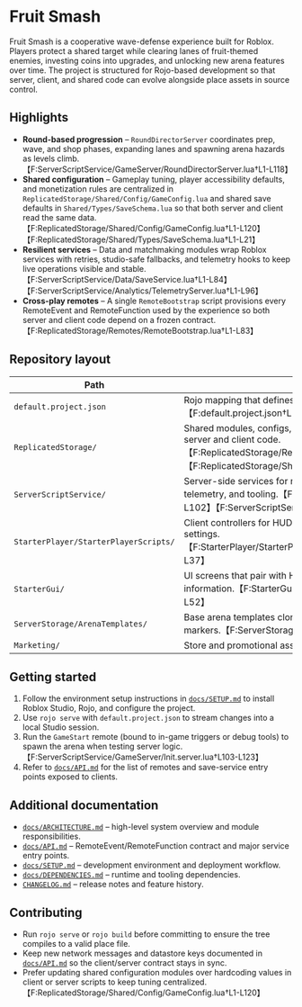 # Fruit Smash

Fruit Smash is a cooperative wave-defense experience built for Roblox. Players protect a shared target while clearing lanes of fruit-themed enemies, investing coins into upgrades, and unlocking new arena features over time. The project is structured for Rojo-based development so that server, client, and shared code can evolve alongside place assets in source control.

## Highlights
- **Round-based progression** – `RoundDirectorServer` coordinates prep, wave, and shop phases, expanding lanes and spawning arena hazards as levels climb.【F:ServerScriptService/GameServer/RoundDirectorServer.lua†L1-L118】
- **Shared configuration** – Gameplay tuning, player accessibility defaults, and monetization rules are centralized in `ReplicatedStorage/Shared/Config/GameConfig.lua` and shared save defaults in `Shared/Types/SaveSchema.lua` so that both server and client read the same data.【F:ReplicatedStorage/Shared/Config/GameConfig.lua†L1-L120】【F:ReplicatedStorage/Shared/Types/SaveSchema.lua†L1-L21】
- **Resilient services** – Data and matchmaking modules wrap Roblox services with retries, studio-safe fallbacks, and telemetry hooks to keep live operations visible and stable.【F:ServerScriptService/Data/SaveService.lua†L1-L84】【F:ServerScriptService/Analytics/TelemetryServer.lua†L1-L96】
- **Cross-play remotes** – A single `RemoteBootstrap` script provisions every RemoteEvent and RemoteFunction used by the experience so both server and client code depend on a frozen contract.【F:ReplicatedStorage/Remotes/RemoteBootstrap.lua†L1-L83】

## Repository layout
| Path | Description |
| --- | --- |
| `default.project.json` | Rojo mapping that defines how source folders map into the Roblox DataModel.【F:default.project.json†L1-L40】 |
| `ReplicatedStorage/` | Shared modules, configs, assets, and remote definitions consumed by both server and client code.【F:ReplicatedStorage/Remotes/RemoteBootstrap.lua†L1-L83】【F:ReplicatedStorage/Shared/Content/ContentRegistry.lua†L1-L80】 |
| `ServerScriptService/` | Server-side services for matchmaking, arena control, combat, economy, telemetry, and tooling.【F:ServerScriptService/GameServer/Init.server.lua†L1-L102】【F:ServerScriptService/GameServer/ArenaServer.lua†L1-L72】 |
| `StarterPlayer/StarterPlayerScripts/` | Client controllers for HUD, input, tutorial flows, quickbar, and accessibility settings.【F:StarterPlayer/StarterPlayerScripts/Controllers/HUDController.client.lua†L1-L37】 |
| `StarterGui/` | UI screens that pair with HUD remotes for world-space timers and lobby information.【F:StarterGui/WorldScreens/Screen_RoundTimer.client.lua†L1-L52】 |
| `ServerStorage/ArenaTemplates/` | Base arena templates cloned at runtime with lane definitions and spawn markers.【F:ServerStorage/ArenaTemplates/BaseArena/init.lua†L1-L72】 |
| `Marketing/` | Store and promotional assets that ship alongside the experience. |

## Getting started
1. Follow the environment setup instructions in [`docs/SETUP.md`](docs/SETUP.md) to install Roblox Studio, Rojo, and configure the project.
2. Use `rojo serve` with `default.project.json` to stream changes into a local Studio session.
3. Run the `GameStart` remote (bound to in-game triggers or debug tools) to spawn the arena when testing server logic.【F:ServerScriptService/GameServer/Init.server.lua†L103-L123】
4. Refer to [`docs/API.md`](docs/API.md) for the list of remotes and save-service entry points exposed to clients.

## Additional documentation
- [`docs/ARCHITECTURE.md`](docs/ARCHITECTURE.md) – high-level system overview and module responsibilities.
- [`docs/API.md`](docs/API.md) – RemoteEvent/RemoteFunction contract and major service entry points.
- [`docs/SETUP.md`](docs/SETUP.md) – development environment and deployment workflow.
- [`docs/DEPENDENCIES.md`](docs/DEPENDENCIES.md) – runtime and tooling dependencies.
- [`CHANGELOG.md`](CHANGELOG.md) – release notes and feature history.

## Contributing
- Run `rojo serve` or `rojo build` before committing to ensure the tree compiles to a valid place file.
- Keep new network messages and datastore keys documented in [`docs/API.md`](docs/API.md) so the client/server contract stays in sync.
- Prefer updating shared configuration modules over hardcoding values in client or server scripts to keep tuning centralized.【F:ReplicatedStorage/Shared/Config/GameConfig.lua†L1-L120】

